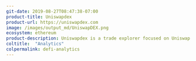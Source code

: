 ```yaml
---
git-date: 2019-08-27T08:47:38-07:00
product-title: Uniswapdex
product-url: https://uniswapdex.com
image: /images/output_md/UniswapDEX.png
ecosystem: ethereum
product-description: Uniswapdex is a trade explorer focused on Uniswap liquidity providers. 
coltitle:  "Analytics"
colpermalink: defi-analytics
---
```

